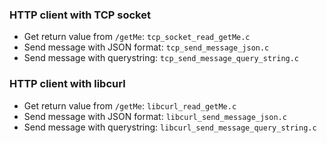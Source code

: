 ### HTTP client with TCP socket

* Get return value from ``/getMe``: ``tcp_socket_read_getMe.c``
* Send message with JSON format: ``tcp_send_message_json.c``
* Send message with querystring: ``tcp_send_message_query_string.c``

### HTTP client with libcurl

* Get return value from ``/getMe``: ``libcurl_read_getMe.c``
* Send message with JSON format: ``libcurl_send_message_json.c``
* Send message with querystring: ``libcurl_send_message_query_string.c``
